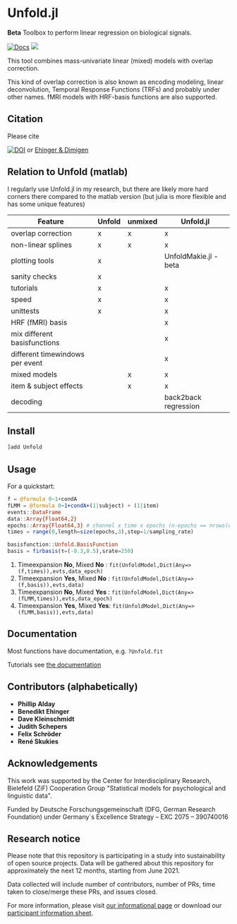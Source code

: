 # Unfold.jl

**Beta** Toolbox to perform linear regression on biological signals. 


[![Docs](https://img.shields.io/badge/docs-dev-blue.svg)](https://unfoldtoolbox.github.io/Unfold.jl/dev)
![](https://github.com/unfoldtoolbox/Unfold.jl/workflows/CI/badge.svg)

This tool combines mass-univariate linear (mixed) models with overlap correction.

This kind of overlap correction is also known as encoding modeling, linear deconvolution, Temporal Response Functions (TRFs) and probably under other names. fMRI models with HRF-basis functions are also supported.

## Citation
Please cite

[![DOI](https://zenodo.org/badge/DOI/10.5281/zenodo.6423476.svg)](https://doi.org/10.5281/zenodo.6423476) or [Ehinger & Dimigen](https://peerj.com/articles/7838/)

## Relation to Unfold (matlab)
I regularly use Unfold.jl in my research, but there are likely more hard corners there compared to the matlab version (but julia is more flexible and has some unique features)

| Feature                 | Unfold | unmixed | Unfold.jl |
|-------------------------|--------|---------|-----------|
| overlap correction      | x      | x       | x         |
| non-linear splines      | x      | x       | x         |
| plotting tools          | x      |         | UnfoldMakie.jl - beta        |
| sanity checks           | x      |         |           |
| tutorials               | x      |         | x       |
| speed                   | x      |         | x         |
| unittests               | x      |         | x         |
| HRF (fMRI) basis        |        |         | x         |
| mix different basisfunctions      |        |         | x         |
| different timewindows per event   |        |         | x         |
| mixed models            |        | x       | x         |
| item & subject effects  |        | x       | x         |
| decoding  |        |        | back2back regression         |

## Install
```julia
]add Unfold
```

## Usage
For a quickstart:

```julia
f = @formula 0~1+condA
fLMM = @formula 0~1+condA+(1|subject) + (1|item)
events::DataFrame
data::Array{Float64,2}
epochs::Array{Float64,3} # channel x time x epochs (n-epochs == nrows(events))
times = range(0,length=size(epochs,3),step=1/sampling_rate)

basisfunction::Unfold.BasisFunction
basis = firbasis(τ=(-0.3,0.5),srate=250)
```


1. Timeexpansion **No**, Mixed **No**  : `fit(UnfoldModel,Dict(Any=>(f,times)),evts,data_epoch)`
1. Timeexpansion **Yes**, Mixed **No** : `fit(UnfoldModel,Dict(Any=>(f,basis)),evts,data)`
1. Timeexpansion **No**, Mixed **Yes** : `fit(UnfoldModel,Dict(Any=>(fLMM,times)),evts,data_epoch)`
1. Timeexpansion **Yes**, Mixed **Yes**: `fit(UnfoldModel,Dict(Any=>(fLMM,basis)),evts,data)`


## Documentation
Most functions have documentation, e.g. `?Unfold.fit`

Tutorials see [the documentation](https://unfoldtoolbox.github.io/Unfold.jl/dev/)



## Contributors (alphabetically)
- **Phillip Alday**
- **Benedikt Ehinger**
- **Dave Kleinschmidt**
- **Judith Schepers**
- **Felix Schröder**
- **René Skukies**


## Acknowledgements
This work was supported by the Center for Interdisciplinary Research, Bielefeld (ZiF) Cooperation Group "Statistical models for psychological and linguistic data".

Funded by Deutsche Forschungsgemeinschaft (DFG, German Research Foundation) under Germany´s Excellence Strategy – EXC 2075 – 390740016

## Research notice
Please note that this repository is participating in a study into sustainability
 of open source projects. Data will be gathered about this repository for
 approximately the next 12 months, starting from June 2021.

Data collected will include number of contributors, number of PRs, time taken to
 close/merge these PRs, and issues closed.

For more information, please visit
[our informational page](https://sustainable-open-science-and-software.github.io/) or download our [participant information sheet](https://sustainable-open-science-and-software.github.io/assets/PIS_sustainable_software.pdf).
